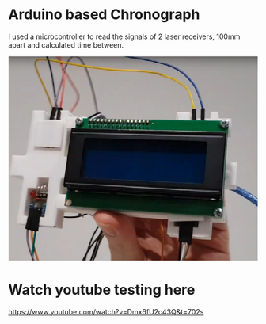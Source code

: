 # Arduino based Chronograph
I used a microcontroller to read the signals of 2 laser receivers, 100mm apart and calculated time between.

![Screenshot finished chronograph built with an arduino.](Images/Description.png)

# Watch youtube testing here
https://www.youtube.com/watch?v=Dmx6fU2c43Q&t=702s
